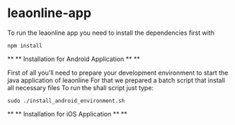 # leaonline-app

To run the leaonline app you need to install the dependencies first with 

``` 
npm install 
```


** ** Installation for Android Application ** ** 

First of all you'll need to prepare your development environment to start the java application of leaonline
For that we prepared a batch script that install all necessary files
To run the shall script just type:

```
sudo ./install_android_environment.sh
```


** ** Installation for iOS Application ** ** 
